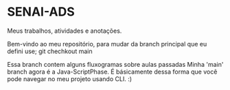 # SENAI-ADS
Meus trabalhos, atividades e anotações. 

Bem-vindo ao meu repositório, para mudar da branch principal que eu defini use; 
git chechkout main

Essa branch contem alguns fluxogramas sobre aulas passadas
Minha 'main' branch agora é a Java-ScriptPhase.
É básicamente dessa forma que você pode navegar no meu projeto usando CLI. :)
